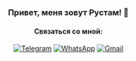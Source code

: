 ### <p align="center">Привет, меня зовут Рустам! 👋</p>

<!--
**RustamSalihov/RustamSalihov** is a ✨ _special_ ✨ repository because its `README.md` (this file) appears on your GitHub profile.

Here are some ideas to get you started:

- 🔭 I’m currently working on ...
- 🌱 I’m currently learning ...
- 👯 I’m looking to collaborate on ...
- 🤔 I’m looking for help with ...
- 💬 Ask me about ...
- 📫 How to reach me: ...
- 😄 Pronouns: ...
- ⚡ Fun fact: ...
-->



<h4 align="center">Связаться со мной:</h4>
<div align="center">

  <a href="">[![Telegram](https://img.shields.io/badge/Telegram-2CA5E0?style=flat)](https://t.me/Vorchuga)</a>
  <a href="">[![WhatsApp](https://img.shields.io/badge/WhatsApp-25D366?style=flat)](https://wa.me/9220733010)</a>
  <a href="">[![Gmail](https://img.shields.io/badge/Gmail-D14836?style=flat)](mailto:salihov.r.sh@gmail.com?cc=)</a>  

</div>
